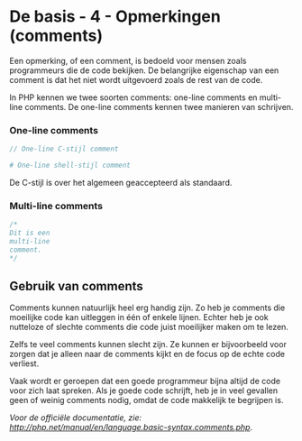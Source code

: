 # De basis - 4 - Opmerkingen (comments)

Een opmerking, of een comment, is bedoeld voor mensen zoals programmeurs die de code bekijken. De belangrijke eigenschap van een comment is dat het niet wordt uitgevoerd zoals de rest van de code.

In PHP kennen we twee soorten comments: one-line comments en multi-line comments. De one-line comments kennen twee manieren van schrijven.

### One-line comments
```php
// One-line C-stijl comment

# One-line shell-stijl comment
```

De C-stijl is over het algemeen geaccepteerd als standaard.

### Multi-line comments
```php
/*
Dit is een
multi-line
comment.
*/
```

## Gebruik van comments
Comments kunnen natuurlijk heel erg handig zijn. Zo heb je comments die moeilijke code kan uitleggen in één of enkele lijnen. Echter heb je ook nutteloze of slechte comments die code juist moeilijker maken om te lezen.

Zelfs te veel comments kunnen slecht zijn. Ze kunnen er bijvoorbeeld voor zorgen dat je alleen naar de comments kijkt en de focus op de echte code verliest.

Vaak wordt er geroepen dat een goede programmeur bijna altijd de code voor zich laat spreken. Als je goede code schrijft, heb je in veel gevallen geen of weinig comments nodig, omdat de code makkelijk te begrijpen is.

*Voor de officiële documentatie, zie: http://php.net/manual/en/language.basic-syntax.comments.php*.
